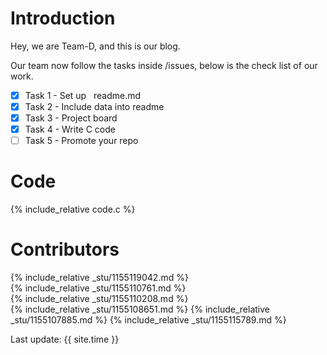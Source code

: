 # Introduction
Hey, we are Team-D, and this is our blog.

Our team now follow the tasks inside /issues, below is the check list of our work.
- [X] Task 1 - Set up &nbsp; readme.md
- [X] Task 2 - Include data into readme
- [X] Task 3 - Project board
- [X] Task 4 - Write C code
- [ ] Task 5 - Promote your repo

# Code

{% include_relative code.c %}

# Contributors

{% include_relative _stu/1155119042.md %}  
{% include_relative _stu/1155110761.md %}  
{% include_relative _stu/1155110208.md %}  
{% include_relative _stu/1155108651.md %}
{% include_relative _stu/1155107885.md %}
{% include_relative _stu/1155115789.md %}


Last update: {{ site.time }}
